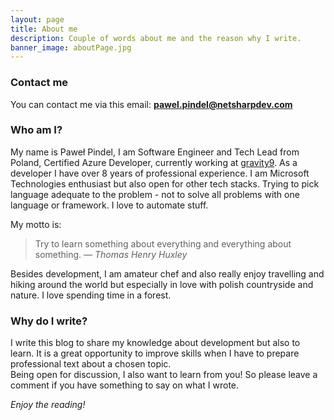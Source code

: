```yaml
---
layout: page
title: About me
description: Couple of words about me and the reason why I write.
banner_image: aboutPage.jpg
---
```


### Contact me

You can contact me via this email: <a href="mailto:pawel.pindel@netsharpdev.com">**pawel.pindel@netsharpdev.com**</a>

### Who am I?

My name is Paweł Pindel, I am Software Engineer and Tech Lead from Poland, Certified Azure Developer, currently working at [gravity9](https://gravity9.com/). As a developer I have over 8 years of professional experience. I am Microsoft Technologies enthusiast but also open for other tech stacks. Trying to pick language adequate to the problem - not to solve all problems with one language or framework. I love to automate stuff.

My motto is:
>Try to learn something about everything and everything about something. <cite>― Thomas Henry Huxley</cite>

Besides development, I am amateur chef and also really enjoy travelling and hiking around the world but especially in love with polish countryside and nature. I love spending time in a forest.

### Why do I write?

I write this blog to share my knowledge about development but also to learn. It is a great opportunity to improve skills when I have to prepare professional text about a chosen topic. <br>Being open for discussion, I also want to learn from you! So please leave a comment if you have something to say on what I wrote.

*Enjoy the reading!*
